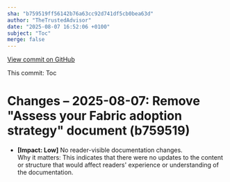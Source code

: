 ```yaml
---
sha: "b759519ff56142b76a63cc92d741df5cb0bea63d"
author: "TheTrustedAdvisor"
date: "2025-08-07 16:52:06 +0100"
subject: "Toc"
merge: false
---
```


[View commit on GitHub](https://github.com/TheTrustedAdvisor/FabricAdoptionFramework/commit/b759519ff56142b76a63cc92d741df5cb0bea63d)

This commit: Toc

# Changes – 2025-08-07: Remove "Assess your Fabric adoption strategy" document (b759519)

- **[Impact: Low]** No reader-visible documentation changes.  
Why it matters: This indicates that there were no updates to the content or structure that would affect readers' experience or understanding of the documentation.
